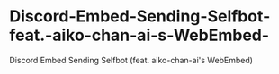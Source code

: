 # Discord-Embed-Sending-Selfbot-feat.-aiko-chan-ai-s-WebEmbed-
Discord Embed Sending Selfbot (feat. aiko-chan-ai's WebEmbed)
